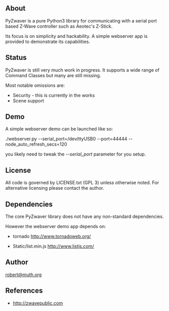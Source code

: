 ## About

PyZwaver is a pure Python3 library for communicating with a serial port based
Z-Wave controller such as Aeotec's Z-Stick.

Its focus is on simplicity and hackability.
A simple webserver app is provided to demonstrate its capabilities.

## Status

PyZwaver is still very much work in progress.
It supports a wide range of Command Classes but many are still missing.

Most notable omissions are:
* Security - this is currently in the works
* Scene support

## Demo

A simple webserver demo can be launched like so:

./webserver.py  --serial_port=/dev/ttyUSB0 --port=44444  --node_auto_refresh_secs=120

you likely need to tweak the *--serial_port* parameter for you setup.


## License

All code is governed by LICENSE.txt (GPL 3) unless otherwise noted.
For alternative licensing please contact the author.

## Dependencies

The core PyZwaver library does not have any non-standard dependencies.

However the webserver demo app depends on:

* tornado
  http://www.tornadoweb.org/

* Static/list.min.js
  http://www.listjs.com/

## Author

robert@muth.org

## References

* http://zwavepublic.com
